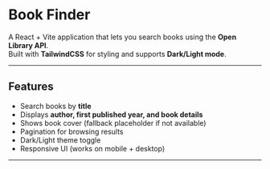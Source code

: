  #  Book Finder

A React + Vite application that lets you search books using the **Open Library API**.  
Built with **TailwindCSS** for styling and supports **Dark/Light mode**.

---

##  Features
- Search books by **title**
- Displays **author, first published year, and book details**
- Shows book cover (fallback placeholder if not available)
- Pagination for browsing results
- Dark/Light theme toggle
- Responsive UI (works on mobile + desktop)

---




